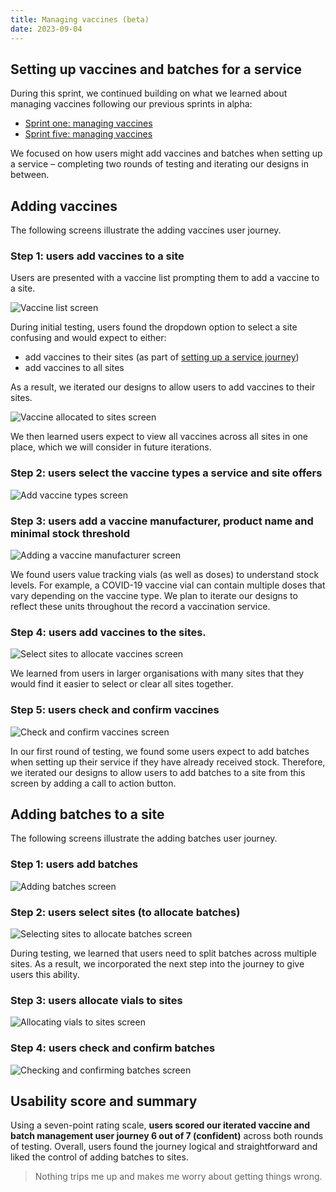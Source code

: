 ```yaml
---
title: Managing vaccines (beta)
date: 2023-09-04
---
```


## Setting up vaccines and batches for a service

During this sprint, we continued building on what we learned about managing vaccines following our previous sprints in alpha:

- [Sprint one: managing vaccines](/record-a-vaccination/2023/04/sprint-one-managing-vaccines)
- [Sprint five: managing vaccines](/record-a-vaccination/2023/06/sprint-five-managing-vaccines)

We focused on how users might add vaccines and batches when setting up a service – completing two rounds of testing and iterating our designs in between.

## Adding vaccines

The following screens illustrate the adding vaccines user journey.

### Step 1: users add vaccines to a site

Users are presented with a vaccine list prompting them to add a vaccine to a site.

![Vaccine list screen](7goht4b611l72qwfg63ifr081ddn.png)

During initial testing, users found the dropdown option to select a site confusing and would expect to either:

- add vaccines to their sites (as part of [setting up a service journey](/record-a-vaccination/2023/08/managing-settings-beta))
- add vaccines to all sites

As a result, we iterated our designs to allow users to add vaccines to their sites.

![Vaccine allocated to sites screen](9nskckxd2ou080op9y1hj746amx0.png)

We then learned users expect to view all vaccines across all sites in one place, which we will consider in future iterations.

### Step 2: users select the vaccine types a service and site offers

![Add vaccine types screen](8d0tyw55okfui8gios0mdmivgxs2.png)

### Step 3: users add a vaccine manufacturer, product name and minimal stock threshold

![Adding a vaccine manufacturer screen](49n0aar0c8romxdui1n26twlk5cb.png)

We found users value tracking vials (as well as doses) to understand stock levels. For example, a COVID-19 vaccine vial can contain multiple doses that vary depending on the vaccine type. We plan to iterate our designs to reflect these units throughout the record a vaccination service.

### Step 4: users add vaccines to the sites.

![Select sites to allocate vaccines screen](76nkmi0ric5llkb0yfa8dalhb7a8.png)

We learned from users in larger organisations with many sites that they would find it easier to select or clear all sites together.

### Step 5: users check and confirm vaccines

![Check and confirm vaccines screen](cd990djvhx6vdy1ekp4rxg8txpf2.png)

In our first round of testing, we found some users expect to add batches
when setting up their service if they have already received stock. Therefore, we iterated our designs to allow users to add batches to a site from this screen by adding a call to action button.

## Adding batches to a site

The following screens illustrate the adding batches user journey.

### Step 1: users add batches

![Adding batches screen](dyy030bkapgcpl2ws1qgev328f36.png)

### Step 2: users select sites (to allocate batches)

![Selecting sites to allocate batches screen](knoqen51vnej4zii695seappk5t6.png)

During testing, we learned that users need to split batches across multiple sites. As a result, we incorporated the next step into the journey to give users this ability.

### Step 3: users allocate vials to sites

![Allocating vials to sites screen](wupn1us0vcybvrsk8gzvza2bywmv.png)

### Step 4: users check and confirm batches

![Checking and confirming batches screen](qd3amwdkxvyada4vjgg2mjg6hgg0.png)

## Usability score and summary

Using a seven-point rating scale, **users scored our iterated vaccine and batch management user journey 6 out of 7 (confident)** across both rounds of testing. Overall, users found the journey logical and straightforward and liked the control of adding batches to sites.

> Nothing trips me up and makes me worry about getting things wrong.
